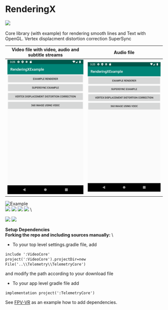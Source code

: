 # RenderingX

[![](https://jitci.com/gh/Consti10/RenderingX/svg)](https://jitci.com/gh/Consti10/RenderingX)

Core library (with example) for rendering smooth lines and Text with OpenGL.
Vertex displacment distortion correction
SuperSync

| Video file with video, audio and subtitle streams | Audio file |
| :---:  | :---: |
| <img src="Screenshots/main.png"> | <img src="Screenshots/main.png"> |



<img src="https://github.com/Consti10/RenderingX/blob/master/Screenshots/main.png" alt="Example" width="240"/> \
<img src="https://github.com/Consti10/RenderingX/blob/master/Screenshots/smoothText.png" width="240"/> <img src="https://github.com/Consti10/RenderingX/blob/master/Screenshots/smoothIcons.png" width="240"/>
<img src="https://github.com/Consti10/RenderingX/blob/master/Screenshots/smoothLines.png" width="240"/> <img src="https://github.com/Consti10/RenderingX/blob/master/Screenshots/geometry.png" width="240"/> \

<img src="https://github.com/Consti10/RenderingX/blob/master/Screenshots/example_distortion_vertex_displacement.png" width="480"/> <img src="https://github.com/Consti10/RenderingX/blob/master/Screenshots/example_distortion_360.png" width="480"/>


**Setup Dependencies** \
**Forking the repo and including sources manually:** \
* To your top level settings.gradle file, add
```
include ':VideoCore'
project(':VideoCore').projectDir=new File('..\\Telemetry\\TelemetryCore')
```
and modify the path according to your download file
* To your app level gradle file add
```
implementation project(':TelemetryCore')
```
See [FPV-VR](https://github.com/Consti10/FPV_VR_2018) as an example how to add dependencies.

